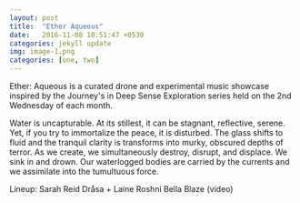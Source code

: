```yaml
---
layout: post
title:  "Ether Aqueous"
date:   2016-11-08 10:51:47 +0530
categories: jekyll update
img: image-1.png
categories: [one, two]
---
```

Ether: Aqueous is a curated drone and experimental music showcase inspired by the Journey's in Deep Sense Exploration series held on the 2nd Wednesday of each month.

Water is uncapturable. At its stillest, it can be stagnant, reflective, serene. Yet, if you try to immortalize the peace, it is disturbed. The glass shifts to fluid and the tranquil clarity is transforms into murky, obscured depths of terror. As we create, we simultaneously destroy, disrupt, and displace. We sink in and drown. Our waterlogged bodies are carried by the currents and we assimilate into the tumultuous force.

Lineup:
Sarah Reid
Dråsa + Laine
Roshni
Bella Blaze (video)
